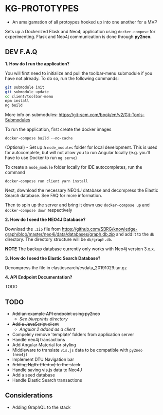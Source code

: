 # KG-PROTOTYPES
- An amalgamation of all protoypes hooked up into one another for a MVP

Sets up a Dockerized Flask and Neo4j application using ```docker-compose``` for experimenting. Flask and Neo4j communication is done through **py2neo**.

## DEV F.A.Q
__1. How do I run the application?__

You will first need to initialize and pull the toolbar-menu submodule if you have not already. To do so, run the following commands:

```bash
git submodule init
git submodule update
cd client/toolbar-menu
npm install
ng build
```

More info on submodules: https://git-scm.com/book/en/v2/Git-Tools-Submodules

To run the application, first create the docker images
```
docker-compose build --no-cache
```

(Optional) - Set up a `node_modules` folder for local development. This is used for autocomplete, but will not allow you to run Angular locally (e.g. you'll have to use Docker to run `ng serve`)

To create a `node_module` folder locally for IDE autocompletes, run the command
```
docker-compose run client yarn install
```

Next, download the necessary NEO4J database and decompress the Elastic Search database. See FAQ for more information.

Then to spin up the server and bring it down use
```docker-compose up``` and ```docker-compose down``` respectively

__2. How do I seed the NEO4J Database?__

Download the `.zip` file from https://github.com/SBRG/knowledge-graph/blob/master/neo4j/data/databases/graph.db.zip and add it to the `db` directory. The directory structure will be `db/graph.db`.

**NOTE** The backup database currently only works with Neo4j version 3.x.x.

__3. How do I seed the Elastic Search Database?__

Decompress the file in elasticsearch/esdata_20191029.tar.gz

__4. API Endpoint Documentation?__

TODO

## TODO
- ~~Add an example API endpoint using py2neo~~
  - *See blueprints directory*
- ~~Add a JavaScript client~~
  - *Angular 2 added as a client*
- Compelely remove 'template' folders from application server
- Handle neo4j transactions
- ~~Add Angular Material for styling~~
- Middleware to translate ```vis.js``` data to be compatible with ```py2neo (neo4j)```
- Implement DTU Navigation bar
- ~~Adding NgRx (Redux) to the stack~~
- Handle saving vis.js data to Neo4J
- Add a seed database
- Handle Elastic Search transactions
## Considerations
- Adding GraphQL to the stack
